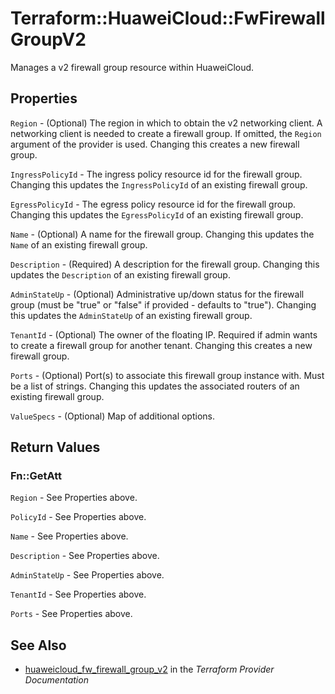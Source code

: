 # Terraform::HuaweiCloud::FwFirewallGroupV2

Manages a v2 firewall group resource within HuaweiCloud.

## Properties

`Region` - (Optional) The region in which to obtain the v2 networking client.
A networking client is needed to create a firewall group. If omitted, the
`Region` argument of the provider is used. Changing this creates a new
firewall group.

`IngressPolicyId` - The ingress policy resource id for the firewall group. Changing
this updates the `IngressPolicyId` of an existing firewall group.

`EgressPolicyId` - The egress policy resource id for the firewall group. Changing
this updates the `EgressPolicyId` of an existing firewall group.

`Name` - (Optional) A name for the firewall group. Changing this
updates the `Name` of an existing firewall group.

`Description` - (Required) A description for the firewall group. Changing this
updates the `Description` of an existing firewall group.

`AdminStateUp` - (Optional) Administrative up/down status for the firewall group
(must be "true" or "false" if provided - defaults to "true").
Changing this updates the `AdminStateUp` of an existing firewall group.

`TenantId` - (Optional) The owner of the floating IP. Required if admin wants
to create a firewall group for another tenant. Changing this creates a new
firewall group.

`Ports` - (Optional) Port(s) to associate this firewall group instance
with. Must be a list of strings. Changing this updates the associated routers
of an existing firewall group.

`ValueSpecs` - (Optional) Map of additional options.


## Return Values

### Fn::GetAtt

`Region` - See Properties above.

`PolicyId` - See Properties above.

`Name` - See Properties above.

`Description` - See Properties above.

`AdminStateUp` - See Properties above.

`TenantId` - See Properties above.

`Ports` - See Properties above.

## See Also

* [huaweicloud_fw_firewall_group_v2](https://www.terraform.io/docs/providers/huaweicloud/r/fw_firewall_group_v2.html) in the _Terraform Provider Documentation_